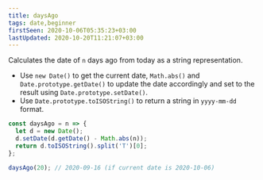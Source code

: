 ```yaml
---
title: daysAgo
tags: date,beginner
firstSeen: 2020-10-06T05:35:23+03:00
lastUpdated: 2020-10-20T11:21:07+03:00
---
```


Calculates the date of `n` days ago from today as a string representation.

- Use `new Date()` to get the current date, `Math.abs()` and `Date.prototype.getDate()` to update the date accordingly and set to the result using `Date.prototype.setDate()`.
- Use `Date.prototype.toISOString()` to return a string in `yyyy-mm-dd` format.

```js
const daysAgo = n => {
  let d = new Date();
  d.setDate(d.getDate() - Math.abs(n));
  return d.toISOString().split('T')[0];
};
```

```js
daysAgo(20); // 2020-09-16 (if current date is 2020-10-06)
```
